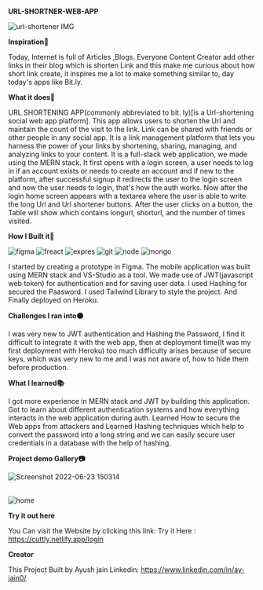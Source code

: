 

**URL-SHORTNER-WEB-APP**

 ![url-shortener IMG](https://user-images.githubusercontent.com/75212453/175284964-52e18673-28c4-408d-86a7-eb9bccc78e6c.png)
                                                                                                                                           
**Inspiration🌠**

Today, Internet is full of Articles ,Blogs. Everyone Content Creator add other links in their blog which is shorten Link and this make me curious about how short link create, it inspires me a lot to make something similar to, day today's apps like Bit.ly.
                               
**What it does🚀**

URL SHORTENING APP(commonly abbreviated to bit. ly)[is a Url-shortening social web app platform]. This app allows users to shorten the Url and maintain the count of the visit to the link. Link can be shared with friends or other people in any social app. It is a link management platform that lets you harness the power of your links by shortening, sharing, managing, and analyzing links to your content. It is a full-stack web application, we made using the MERN stack. It first opens with a login screen, a user needs to log in if an account exists or needs to create an account and if new to the platform, after successful signup it redirects the user to the login screen and now the user needs to login, that's how the auth works. Now after the login home screen appears with a textarea where the user is able to write the long Url and Url shortener buttons. After the user clicks on a button, the Table will show which contains longurl, shorturl, and the number of times visited.
                                                                                                                                
**How I Built it🔨**


![figma](https://user-images.githubusercontent.com/75212453/175286307-42475554-a40f-4997-b664-7f982a2241fa.svg) ![freact](https://user-images.githubusercontent.com/75212453/175286359-ee001182-87d8-4dd7-987a-88bc6915c7aa.svg)
![expres](https://user-images.githubusercontent.com/75212453/175286386-3616a7c7-b74e-4979-90fb-9e2ca2c69685.svg)
![git](https://user-images.githubusercontent.com/75212453/175286410-0cca0f01-f933-427b-a045-cd0f61f2c400.svg)
![node](https://user-images.githubusercontent.com/75212453/175286423-f100c98e-ee4e-4221-88bb-81126288eecc.svg)
![mongo](https://user-images.githubusercontent.com/75212453/175286433-c14f28fa-1120-4bdb-94cd-a5d7e305bde9.svg)



I started by creating a prototype in Figma. The mobile application was built using MERN stack and VS-Studio as a tool. We made use of JWT(javascript web token) for authentication and for saving user data. I used Hashing  for secured the Paasword. I used Tailwind Library to style the project. And Finally deployed on Heroku.


**Challenges I ran into🟠**

I was very new to JWT authentication and Hashing  the Password, I find it difficult to integrate it with the web app, then at deployment time(It was my first deployment with Heroku) too much difficulty arises because of secure keys, which was very new to me and I was not aware of, how to hide them before production.


**What I learned📚**


I got more experience in MERN stack and JWT by building this application. Got to learn about different authentication systems and how everything interacts in the web application during auth. Learned How to secure the Web apps from attackers and Learned Hashing techniques which help to convert the password into a long string and we can easily secure user credentials in a database with the help of hashing.


                                                                                                                                                                                                                  
**Project demo Gallery📷**

![Screenshot 2022-06-23 150314](https://user-images.githubusercontent.com/75212453/175285907-c8df64ff-607a-40ba-bf38-3da565765de9.png)

</br>![home](https://user-images.githubusercontent.com/75212453/175285772-5f454aca-8045-4073-a6fd-723d80bc9567.png)
 

 

**Try it out here**

You Can visit the Website by clicking this link: 
Try it Here :  https://cuttly.netlify.app/login

**Creator**

This Project Built by
Ayush jain
Linkedin: https://www.linkedin.com/in/ay-jain0/ 
